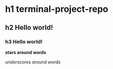 # h1 terminal-project-repo

## h2 Hello world!

### h3 Hello world!

**stars around words**

_underscores around words_
